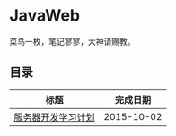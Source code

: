 # JavaWeb

菜鸟一枚，笔记寥寥，大神请赐教。

## 目录

|	标题		|	完成日期	|
|----------|-------------|
|	[服务器开发学习计划](00_服务器开发学习计划.md)	|	2015-10-02	|
